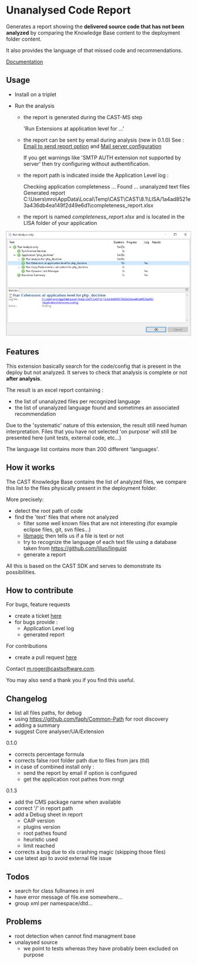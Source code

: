 # Unanalysed Code Report

Generates a report showing the **delivered source code that has not been analyzed** by 
comparing the Knowledge Base content to the deployment folder content. 

It also provides the language of that missed code and recommendations.

[Documentation](https://github.com/CAST-Extend/com.castsoftware.uc.checkanalysiscompleteness)

## Usage

- Install on a triplet
- Run the analysis
  
  - the report is generated during the CAST-MS step 
    
    'Run Extensions at application level for ...'

  - the report can be sent by email during analysis (new in 0.1.0)
    See : [Email to send report option](http://doc.castsoftware.com/display/DOC80/CMS+-+Notes+tab) 
    and [Mail server configuration](http://doc.castsoftware.com/display/DOC80/CMS+-+Preferences+-+Mail)
    
    If you get warnings like 'SMTP AUTH extension not supported by server' then try configuring without authentification.

  - the report path is indicated inside the Application Level log :
    
    Checking application completeness
    ...
    Found ... unanalyzed text files
    Generated report C:\Users\mro\AppData\Local\Temp\CAST\CAST\8.1\LISA/1a4ad8521e3a436db4ea149f2d49e6d1\completeness_report.xlsx
    
  - the report is named  *completeness_report.xlsx* and is located in the LISA folder of your application
  
![The log file containing the path](/report.png)


## Features

This extension basically search for the code/config that is present in the deploy but not analyzed.
It serves to check that analysis is complete or not **after analysis**. 

The result is an excel report containing :
- the list of unanalyzed files per recognized language
- the list of unanalyzed language found and sometimes an associated recommendation

Due to the 'systematic' nature of this extension, the result still need human interpretation. 
Files that you have not selected 'on purpose' will still be presented here (unit tests, external code, etc...) 

The language list contains more than 200 different 'languages'.
 

## How it works

The CAST Knowledge Base contains the list of analyzed files, we compare this list to the files physically present in the deployment folder.

More precisely:

- detect the root path of code
- find the 'text' files that where not analyzed
  - filter some well known files that are not interesting (for example eclipse files, git, svn files...)
  - [libmagic](https://en.wikipedia.org/wiki/File_(command)) then tells us if a file is text or not
  - try to recognize the language of each text file using a database taken from https://github.com/liluo/linguist
  - generate a report 

All this is based on the CAST SDK and serves to demonstrate its possibilities.

## How to contribute

For bugs, feature requests 
- create a ticket [here](https://github.com/CAST-Extend/com.castsoftware.uc.checkanalysiscompleteness/issues) 
- for bugs provide :
  - Application Level log
  - generated report 

For contributions 
- create a pull request [here](https://github.com/CAST-Extend/com.castsoftware.uc.checkanalysiscompleteness/pulls) 

Contact m.roger@castsoftware.com.

You may also send a thank you if you find this useful.

## Changelog

- list all files paths, for debug  
- using https://github.com/faph/Common-Path for root discovery 
- adding a summary
- suggest Core analyser/UA/Extension

0.1.0
- corrects percentage formula
- corrects false root folder path due to files from jars (tld)
- in case of combined install only :
  - send the report by email if option is configured
  - get the application root pathes from mngt   

0.1.3

- add the CMS package name when available
- correct '/' in report path
- add a Debug sheet in report
    - CAIP version
    - plugins version
    - root pathes found
    - heuristic used
    - limit reached 
- corrects a bug due to xls crashing magic (skipping those files)
- use latest api to avoid external file issue 
    
## Todos

- search for class fullnames in xml 
- have error message of file.exe somewhere...
- group xml per namespace/dtd...

## Problems

- root detection when cannot find managment base
- unalaysed source
  - we point to tests whereas they have probably been excluded on purpose 

  
  
